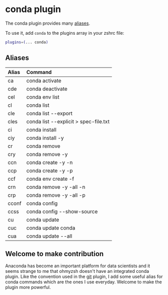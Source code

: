 # conda plugin

The conda plugin provides many [aliases](#aliases).

To use it, add `conda` to the plugins array in your zshrc file:

```zsh
plugins=(... conda)
```

## Aliases
| Alias  | Command                               |
| :----- | :---                                  |
| ca     | conda activate                        |
| cde    | conda deactivate                      |
| cel    | conda env list                        |
| cl     | conda list                            |
| cle    | conda list --export                   |
| cles   | conda list --explicit > spec-file.txt |
| ci     | conda install                         |
| ciy    | conda install -y                      |
| cr     | conda remove                          |
| cry    | conda remove -y                       |
| ccn    | conda create -y -n                    |
| ccp    | conda create -y -p                    |
| ccf    | conda env create -f                   |
| crn    | conda remove -y -all -n               |
| crp    | conda remove -y -all -p               |
| cconf  | conda config                          |
| ccss   | conda config --show-source            |
| cu     | conda update                          |
| cuc    | conda update conda                    |
| cua    | conda update --all                    |

## Welcome to make contribution
Anaconda has become an important platform for data scientists and it seems strange to me that ohmyzsh doesn't have an integrated conda plugin. Like the convention used in the [git](https://github.com/ohmyzsh/ohmyzsh/tree/master/plugins/git) plugin, I add some useful alias for conda commands which are the ones I use everyday. Welcome to make the plugin more powerful.

